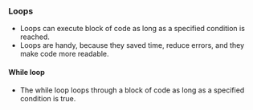 ### Loops
* Loops can execute block of code as long as a specified condition is reached.
* Loops are handy, because they saved time, reduce errors, and they make code more readable.

#### While loop
* The while loop loops through a block of code as long as a specified condition is true.
